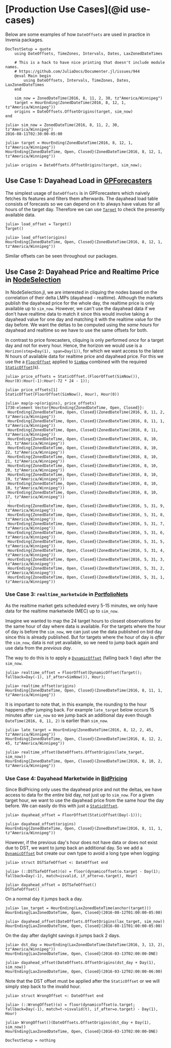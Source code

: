 # [Production Use Cases](@id use-cases)

Below are some examples of how `DateOffsets` are used in practice in Invenia packages.

```@meta
DocTestSetup = quote
    using DateOffsets, TimeZones, Intervals, Dates, LaxZonedDateTimes

    # This is a hack to have nice printing that doesn't include module names.
    # https://github.com/JuliaDocs/Documenter.jl/issues/944
    @eval Main begin
        using DateOffsets, Intervals, TimeZones, Dates, LaxZonedDateTimes
    end

    sim_now = ZonedDateTime(2016, 8, 11, 2, 30, tz"America/Winnipeg")
    target = HourEnding(ZonedDateTime(2016, 8, 12, 1, tz"America/Winnipeg"))
    origins = DateOffsets.OffsetOrigins(target, sim_now)
end
```

```jldoctest
julia> sim_now = ZonedDateTime(2016, 8, 11, 2, 30, tz"America/Winnipeg")
2016-08-11T02:30:00-05:00

julia> target = HourEnding(ZonedDateTime(2016, 8, 12, 1, tz"America/Winnipeg"))
HourEnding{ZonedDateTime, Open, Closed}(ZonedDateTime(2016, 8, 12, 1, tz"America/Winnipeg"))

julia> origins = DateOffsets.OffsetOrigins(target, sim_now);

```
## Use Case 1: Dayahead Load in [GPForecasters](https://invenia.pages.invenia.ca/learned-strategies/GPForecasters.jl/)

The simplest usage of `DateOffsets` is in GPForecasters which naively fetches its features and filters them afterwards.
The dayahead load table consists of forecasts so we can depend on it to always have values for all hours of the target day.
Therefore we can use [`Target`](@ref) to check the presently available data.

```jldoctest
julia> load_offset = Target()
Target()

julia> load_offset(origins)
HourEnding{ZonedDateTime, Open, Closed}(ZonedDateTime(2016, 8, 12, 1, tz"America/Winnipeg"))
```

Similar offsets can be seen throughout our packages.

## Use Case 2: Dayahead Price and Realtime Price in [NodeSelection](https://invenia.pages.invenia.ca/grid-behaviour/NodeSelection.jl/)

In NodeSelection.jl, we are interested in cliquing the nodes based on the correlation of their delta LMPs (dayahead - realtime).
Although the markets publish the dayahead price for the whole day, the realtime price is only available up to `sim_now`.
However, we can't use the dayahead data if we don't have realtime data to match it since this would involve taking a dayahead value for one day and matching it with the realtime value for the day before.
We want the deltas to be computed using the _same hours_ for dayahead and realtime so we have to use the same offsets for both.

In contrast to price forecasters, cliquing is only performed _once_ for a target day and not for every hour.
Hence, the horizon we would use is a `Horizon(step=Day(1), span=Day(1))`, for which we want access to the latest N hours of available data for realtime price and dayahead price.
For this we use the a [`FloorOffset`](@ref) applied to [`SimNow`](@ref) combined with the required [`StaticOffset`](@ref)(s).

```jldoctest
julia> price_offsets = StaticOffset.(FloorOffset(SimNow()), Hour(0):Hour(-1):Hour(-72 * 24 - 1));

julia> price_offsets[1]
StaticOffset(FloorOffset(SimNow(), Hour), Hour(0))

julia> map(p->p(origins), price_offsets)
1730-element Vector{HourEnding{ZonedDateTime, Open, Closed}}:
 HourEnding{ZonedDateTime, Open, Closed}(ZonedDateTime(2016, 8, 11, 2, tz"America/Winnipeg"))
 HourEnding{ZonedDateTime, Open, Closed}(ZonedDateTime(2016, 8, 11, 1, tz"America/Winnipeg"))
 HourEnding{ZonedDateTime, Open, Closed}(ZonedDateTime(2016, 8, 11, tz"America/Winnipeg"))
 HourEnding{ZonedDateTime, Open, Closed}(ZonedDateTime(2016, 8, 10, 23, tz"America/Winnipeg"))
 HourEnding{ZonedDateTime, Open, Closed}(ZonedDateTime(2016, 8, 10, 22, tz"America/Winnipeg"))
 HourEnding{ZonedDateTime, Open, Closed}(ZonedDateTime(2016, 8, 10, 21, tz"America/Winnipeg"))
 HourEnding{ZonedDateTime, Open, Closed}(ZonedDateTime(2016, 8, 10, 20, tz"America/Winnipeg"))
 HourEnding{ZonedDateTime, Open, Closed}(ZonedDateTime(2016, 8, 10, 19, tz"America/Winnipeg"))
 HourEnding{ZonedDateTime, Open, Closed}(ZonedDateTime(2016, 8, 10, 18, tz"America/Winnipeg"))
 HourEnding{ZonedDateTime, Open, Closed}(ZonedDateTime(2016, 8, 10, 17, tz"America/Winnipeg"))
 ⋮
 HourEnding{ZonedDateTime, Open, Closed}(ZonedDateTime(2016, 5, 31, 9, tz"America/Winnipeg"))
 HourEnding{ZonedDateTime, Open, Closed}(ZonedDateTime(2016, 5, 31, 8, tz"America/Winnipeg"))
 HourEnding{ZonedDateTime, Open, Closed}(ZonedDateTime(2016, 5, 31, 7, tz"America/Winnipeg"))
 HourEnding{ZonedDateTime, Open, Closed}(ZonedDateTime(2016, 5, 31, 6, tz"America/Winnipeg"))
 HourEnding{ZonedDateTime, Open, Closed}(ZonedDateTime(2016, 5, 31, 5, tz"America/Winnipeg"))
 HourEnding{ZonedDateTime, Open, Closed}(ZonedDateTime(2016, 5, 31, 4, tz"America/Winnipeg"))
 HourEnding{ZonedDateTime, Open, Closed}(ZonedDateTime(2016, 5, 31, 3, tz"America/Winnipeg"))
 HourEnding{ZonedDateTime, Open, Closed}(ZonedDateTime(2016, 5, 31, 2, tz"America/Winnipeg"))
 HourEnding{ZonedDateTime, Open, Closed}(ZonedDateTime(2016, 5, 31, 1, tz"America/Winnipeg"))
```

### Use Case 3: `realtime_marketwide` in [PortfolioNets](https://invenia.pages.invenia.ca/PortfolioNets.jl/)

As the realtime market gets scheduled every 5-15 minutes, we only have data for the realtime marketwide (MEC) up to `sim_now`.

Imagine we wanted to map the 24 target hours to closest observations for the same hour of day where data is available.
For the targets where the hour of day is before the `sim_now`, we can just use the data published on bid day since this is already published.
But for targets where the hour of day is _after_ the `sim_now`, data is not yet available, so we need to jump back again and use data from the _previous day_.

The way to do this is to apply a [`DynamicOffset`](@ref) (falling back 1 day) after the `sim_now`.

```jldoctest pn
julia> realtime_offset = FloorOffset(DynamicOffset(Target(); fallback=Day(-1), if_after=SimNow()), Hour);

julia> realtime_offset(origins)
HourEnding{ZonedDateTime, Open, Closed}(ZonedDateTime(2016, 8, 11, 1, tz"America/Winnipeg"))
```

It is important to note that, in this example, the rounding to the hour happens _after_ jumping back.
For example `late_target` below occurs 15 minutes after `sim_now` so we jump back an additional day even though `DateTime(2016, 8, 11, 2)` is earlier than `sim_now`.

```jldoctest pn
julia> late_target = HourEnding(ZonedDateTime(2016, 8, 12, 2, 45, tz"America/Winnipeg"))
HourEnding{ZonedDateTime, Open, Closed}(ZonedDateTime(2016, 8, 12, 2, 45, tz"America/Winnipeg"))

julia> realtime_offset(DateOffsets.OffsetOrigins(late_target, sim_now))
HourEnding{ZonedDateTime, Open, Closed}(ZonedDateTime(2016, 8, 10, 2, tz"America/Winnipeg"))
```

### Use Case 4: Dayahead Marketwide in [BidPricing](https://invenia.pages.invenia.ca/grid-behaviour/BidPricing.jl/)

Since BidPricing only uses the dayahead price and not the deltas, we have access to data for the _entire_ bid day, not just up to `sim_now`.
For a given target hour, we want to use the dayahead price from the same hour the day before. We can easily do this with just a [`StaticOffset`](@ref).

```jldoctest
julia> dayahead_offset = FloorOffset(StaticOffset(Day(-1)));

julia> dayahead_offset(origins)
HourEnding{ZonedDateTime, Open, Closed}(ZonedDateTime(2016, 8, 11, 1, tz"America/Winnipeg"))
```

However, if the previous day's hour does not have data or does not exist due to DST, we want to jump back an additional day.
So we add a [`DynamicOffset`](@ref) but create our own type to avoid a long type when logging:

```jldoctest bidpricing
julia> struct DSTSafeOffset <: DateOffset end

julia> (::DSTSafeOffset)(o) = floor(dynamicoffset(o.target - Day(1); fallback=Day(-1), match=isvalid, if_after=o.target), Hour)

julia> dayahead_offset = DSTSafeOffset()
DSTSafeOffset()
```
On a normal day it jumps back a day.

```jldoctest bidpricing
julia> lax_target = HourEnding(LaxZonedDateTime(anchor(target)))
HourEnding{LaxZonedDateTime, Open, Closed}(2016-08-12T01:00:00-05:00)

julia> dayahead_offset(DateOffsets.OffsetOrigins(lax_target, sim_now))
HourEnding{LaxZonedDateTime, Open, Closed}(2016-08-11T01:00:00-05:00)
```

On the day after daylight savings it jumps back 2 days.

```jldoctest bidpricing
julia> dst_day = HourEnding(LaxZonedDateTime(DateTime(2016, 3, 13, 2), tz"America/Winnipeg"))
HourEnding{LaxZonedDateTime, Open, Closed}(2016-03-13T02:00:00-DNE)

julia> dayahead_offset(DateOffsets.OffsetOrigins(dst_day + Day(1), sim_now))
HourEnding{LaxZonedDateTime, Open, Closed}(2016-03-12T02:00:00-06:00)
```

Note that the DST offset must be applied after the `StaticOffset` or we will simply step back to the invalid hour.

```jldoctest bidpricing
julia> struct WrongOffset <: DateOffset end

julia> (::WrongOffset)(o) = floor(dynamicoffset(o.target; fallback=Day(-1), match=t->isvalid(t), if_after=o.target) - Day(1), Hour)

julia> WrongOffset()(DateOffsets.OffsetOrigins(dst_day + Day(1), sim_now))
HourEnding{LaxZonedDateTime, Open, Closed}(2016-03-13T02:00:00-DNE)
```

```@meta
DocTestSetup = nothing
```
